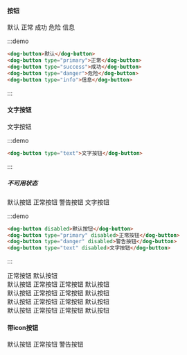 <style>
    .dog-button{
        margin-right:10px;
    } 
    .dog-button-group .dog-button{
        margin:0
    }
    .dog-button-group{
        margin:10px;
    }
</style>

<h4>按钮</h4>
<dog-button>默认</dog-button>
<dog-button type="primary">正常</dog-button>
<dog-button type="success">成功</dog-button>
<dog-button type="danger">危险</dog-button>
<dog-button type="info">信息</dog-button>


:::demo

```html
<dog-button>默认</dog-button>
<dog-button type="primary">正常</dog-button>
<dog-button type="success">成功</dog-button>
<dog-button type="danger">危险</dog-button>
<dog-button type="info">信息</dog-button>
```

:::

<h4>文字按钮</h4>
<dog-button type="text">文字按钮</dog-button>

:::demo

```html
<dog-button type="text">文字按钮</dog-button>
```

:::

<h5>不可用状态</h5>
<dog-button disabled>默认按钮</dog-button>
<dog-button type="primary" disabled>正常按钮</dog-button>
<dog-button type="danger" disabled>警告按钮</dog-button>
<dog-button type="text" disabled>文字按钮</dog-button>

:::demo

```html
<dog-button disabled>默认按钮</dog-button>
<dog-button type="primary" disabled>正常按钮</dog-button>
<dog-button type="danger" disabled>警告按钮</dog-button>
<dog-button type="text" disabled>文字按钮</dog-button>
```

:::

<div></div>
<dog-button-group>
    <dog-button type="primary">正常按钮</dog-button>
    <dog-button>默认按钮</dog-button>
</dog-button-group>
<div></div>

<div></div>
<dog-button-group>
    <dog-button>默认按钮</dog-button>
    <dog-button type="primary">正常按钮</dog-button>
    <dog-button type="primary">正常按钮</dog-button>
    <dog-button>默认按钮</dog-button>
</dog-button-group>

<div></div>
<dog-button-group>
    <dog-button>默认按钮</dog-button>
    <dog-button type="success">正常按钮</dog-button>
    <dog-button type="success">正常按钮</dog-button>
    <dog-button>默认按钮</dog-button>
</dog-button-group>

<div></div>
<dog-button-group>
    <dog-button>默认按钮</dog-button>
    <dog-button type="info">正常按钮</dog-button>
    <dog-button type="info">正常按钮</dog-button>
    <dog-button>默认按钮</dog-button>
</dog-button-group>

<div></div>
<dog-button-group>
    <dog-button>默认按钮</dog-button>
    <dog-button type="danger">正常按钮</dog-button>
    <dog-button type="danger">正常按钮</dog-button>
    <dog-button>默认按钮</dog-button>
</dog-button-group>

<h4>带icon按钮</h4>

<dog-button icon="ios-add"></dog-button>
<dog-button icon="ios-add">默认按钮</dog-button>
<dog-button type="primary" icon="ios-add">正常按钮</dog-button>
<dog-button type="danger" icon="ios-add">警告按钮</dog-button>
